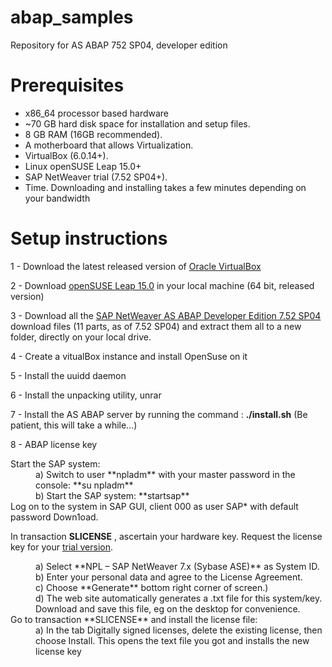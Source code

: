 # abap_samples
Repository for AS ABAP 752 SP04, developer edition
# Prerequisites
- x86_64 processor based hardware
- ~70 GB hard disk space for installation and setup files.
- 8 GB RAM (16GB recommended).
- A motherboard that allows Virtualization.
- VirtualBox (6.0.14+).
- Linux openSUSE Leap 15.0+
- SAP NetWeaver trial (7.52 SP04+).
- Time. Downloading and installing takes a few minutes depending on your bandwidth

# Setup instructions
1 - Download the latest released version of [Oracle VirtualBox](https://www.virtualbox.org/wiki/Downloads)

2 - Download [openSUSE Leap 15.0](https://software.opensuse.org/distributions/leap) in your local machine (64 bit, released version) 

3 - Download all the [SAP NetWeaver AS ABAP Developer Edition 7.52 SP04](https://developers.sap.com/trials-downloads.html?search=SAP%20NetWeaver%20AS%20ABAP%20Developer%20Edition%207.52%20SP04) download files (11 parts, as of 7.52 SP04) and extract them all to a new folder, directly on your local drive. 

4 - Create a vitualBox instance and install OpenSuse on it 

5 - Install the uuidd daemon 

6 - Install the unpacking utility, unrar

7 - Install the AS ABAP server by running the command :  **./install.sh** (Be patient, this will take a while…)

8 - ABAP license key
<dl>
<dt>Start the SAP system:</dt>
  <dd>
     a) Switch to user **npladm** with your master password in the console: **su npladm**
  </dd>
  <dd> 
    b) Start the SAP system: **startsap** 
  </dd>

 
<dt>Log on to the system in SAP GUI, client 000 as user SAP* with default password Down1oad. 
  
  In transaction **SLICENSE** , ascertain your hardware key.
 Request the license key for your [trial version](https://go.support.sap.com/minisap/#/minisap).
</dt>
  <dd>
  a) Select **NPL – SAP NetWeaver 7.x (Sybase ASE)** as System ID.
  </dd>
  <dd> 
  b) Enter your personal data and agree to the License Agreement.
  </dd>
  <dd>
  c) Choose **Generate** bottom right corner of screen.)
   </dd>
   <dd>
  d) The web site automatically generates a .txt file for this system/key. Download and save this file, eg on the desktop for convenience.
  </dd>
  
<dt>
  Go to transaction **SLICENSE** and install the license file:
  <dd>
    a) In the tab Digitally signed licenses, delete the existing license, then choose Install. This opens the text file you got and installs the new license key
  </dd>
</dt>
</dl>






